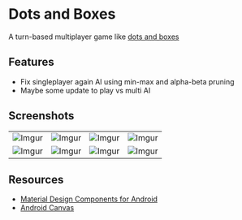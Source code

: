 # Dots and Boxes

A turn-based multiplayer game like [dots and boxes](https://en.m.wikipedia.org/wiki/Dots_and_Boxes)

## Features

* Fix singleplayer again AI using min-max and alpha-beta pruning
* Maybe some update to play vs multi AI


## Screenshots
|||||
|:----------------------------------------:|:-----------------------------------------:|:-----------------------------------------:|:-----------------------------------------:|
| ![Imgur](https://i.imgur.com/8mk7eRR.png) | ![Imgur](https://i.imgur.com/QdAFcdp.png) | ![Imgur](https://i.imgur.com/XFVcvdH.png) |![Imgur](https://i.imgur.com/5cXm862.png) |
| ![Imgur](https://i.imgur.com/TmcHwJC.png) | ![Imgur](https://i.imgur.com/Z15vRBp.png) | ![Imgur](https://i.imgur.com/34qfTRv.png) |![Imgur](https://i.imgur.com/pJYk4Jp.png) |

## Resources

* [Material Design Components for Android](https://material.io/develop/android/docs/getting-started/)
* [Android Canvas](https://developer.android.com/reference/android/graphics/Canvas)
